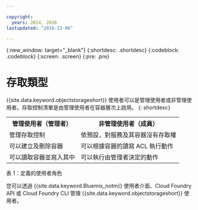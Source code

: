```yaml
---

copyright:
  years: 2014, 2016
lastupdated: "2016-12-06"

---
```

{:new_window: target="_blank"}
{:shortdesc: .shortdesc}
{:codeblock: .codeblock}
{:screen: .screen}
{:pre: .pre}


# 存取類型 

{{site.data.keyword.objectstorageshort}} 使用者可以是管理使用者或非管理使用者。存取控制清單是由管理使用者在容器層次上啟用。
{: shortdesc}

<table>
  <tr>
    <th> 管理使用者（管理者）</th>
    <th> 非管理使用者（成員）</th>
  </tr>
  <tr>
    <td> 管理存取控制</td>
    <td> 依預設，對服務及其容器沒有存取權</td>
  </tr>
  <tr>
    <td> 可以建立及刪除容器</td>
    <td> 可以根據容器的讀寫 ACL 執行動作</td>
  </tr>
  <tr>
    <td> 可以讀取容器並寫入其中</td>
    <td> 可以執行由管理者決定的動作</td>
  </tr>
</table>

表 1：定義的使用者角色

您可以透過 {{site.data.keyword.Bluemix_notm}} 使用者介面、Cloud Foundry API 或 Cloud Foundry CLI 管理 {{site.data.keyword.objectstorageshort}} 使用者。
